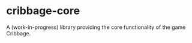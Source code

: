 cribbage-core
=============
A (work-in-progress) library providing the core functionality of the game Cribbage.

